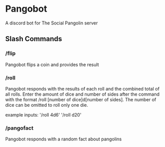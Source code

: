 # Pangobot
A discord bot for The Social Pangolin server

## Slash Commands
### **/flip**
Pangobot flips a coin and provides the result

### **/roll**
Pangobot responds with the results of each roll and the combined total of all rolls.
Enter the amount of dice and number of sides after the command with the format /roll [number of dice]d[number of sides].
The number of dice can be omitted to roll only one die.

example inputs: '/roll 4d6' '/roll d20'

### **/pangofact**
Pangobot responds with a random fact about pangolins